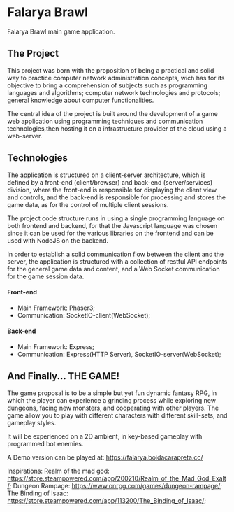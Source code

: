 # Falarya Brawl

Falarya Brawl main game application.

## The Project

This project was born with the proposition of being a practical and solid way to practice computer network administration concepts, wich has for its objective to bring a comprehension of subjects such as programming languages and algorithms; computer network technologies and protocols; general knowledge about computer functionalities.

The central idea of the project is built around the development of a game web application using programming techniques and communication technologies,then hosting it on a infrastructure provider of the cloud using a web-server.

## Technologies

The application is structured on a client-server architecture, which is defined by a front-end (client/browser) and back-end (server/services) division, where the front-end is responsible for displaying the client view and controls, and the back-end is responsible for processing and stores the game data, as for the control of multiple client sessions.

The project code structure runs in using a single programming language on both frontend and backend, for that the Javascript language was chosen since it can be used for the various libraries on the frontend and can be used with NodeJS on the backend.

In order to establish a solid communication flow between the client and the server, the application is structured with a collection of restful API endpoints for the general game data and content, and a Web Socket communication for the game session data.

#### Front-end

- Main Framework: Phaser3;
- Communication: SocketIO-client(WebSocket);

#### Back-end

- Main Framework: Express;
- Communication: Express(HTTP Server), SocketIO-server(WebSocket);

## And Finally... THE GAME!

The game proposal is to be a simple but yet fun dynamic fantasy RPG, in which the player can experience a grinding process while exploring new dungeons, facing new monsters, and cooperating with other players. The game allow you to play with different characters with different skill-sets, and gameplay styles.

It will be experienced on a 2D ambient, in key-based gameplay with programmed bot enemies.

A Demo version can be played at: https://falarya.boidacarapreta.cc/

Inspirations:
Realm of the mad god: https://store.steampowered.com/app/200210/Realm_of_the_Mad_God_Exalt/;
Dungeon Rampage: https://www.onrpg.com/games/dungeon-rampage/;
The Binding of Isaac: https://store.steampowered.com/app/113200/The_Binding_of_Isaac/;
